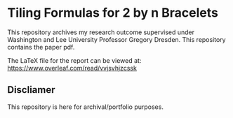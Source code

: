 # Tiling Formulas for 2 by n Bracelets

This repository archives my research outcome supervised under Washington and Lee University Professor Gregory Dresden. This repository contains the paper pdf.

The LaTeX file for the report can be viewed at: https://www.overleaf.com/read/vvjsvhjzcssk


## Discliamer
This repository is here for archival/portfolio purposes. 

